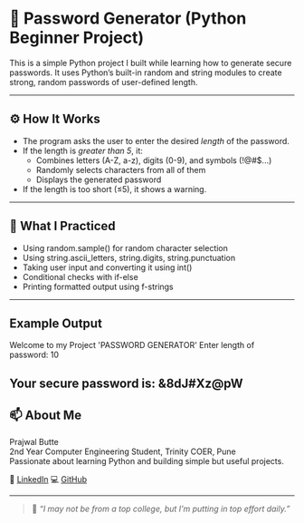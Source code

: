# 🔐 Password Generator (Python Beginner Project)

This is a simple Python project I built while learning how to generate secure passwords. It uses Python’s built-in random and string modules to create strong, random passwords of user-defined length.

---

## ⚙️ How It Works

- The program asks the user to enter the desired *length* of the password.
- If the length is *greater than 5*, it:
  - Combines letters (A-Z, a-z), digits (0-9), and symbols (!@#$...)
  - Randomly selects characters from all of them
  - Displays the generated password
- If the length is too short (≤5), it shows a warning.

---

## 🧠 What I Practiced

- Using random.sample() for random character selection  
- Using string.ascii_letters, string.digits, string.punctuation  
- Taking user input and converting it using int()  
- Conditional checks with if-else  
- Printing formatted output using f-strings

---
## Example Output
Welcome to my Project 'PASSWORD GENERATOR'
Enter length of password: 10

Your secure password is:
&8dJ#Xz@pW
---

## 📫 About Me

Prajwal Butte  
2nd Year Computer Engineering Student, Trinity COER, Pune  
Passionate about learning Python and building simple but useful projects.


🔗 [LinkedIn](https://www.linkedin.com/in/prajwal-butte-441485330)
💻 [GitHub](https://github.com/prajwalbutte)

---

> 📌 *“I may not be from a top college, but I’m putting in top effort daily.”*